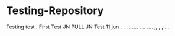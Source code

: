 # Testing-Repository

Testing test . First Test JN PULL JN
Test 11 jun . . . . .... . .. 
.... ,, , ,
...
